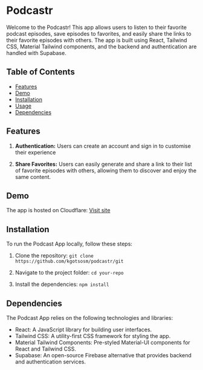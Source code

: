 # Podcastr

Welcome to the Podcastr! This app allows users to listen to their favorite podcast episodes, save episodes to favorites, and easily share the links to their favorite episodes with others. The app is built using React, Tailwind CSS, Material Tailwind components, and the backend and authentication are handled with Supabase.

## Table of Contents

- [Features](#features)
- [Demo](#demo)
- [Installation](#installation)
- [Usage](#usage)
- [Dependencies](#dependencies)

## Features

1. **Authentication:** Users can create an account and sign in to customise their experience

2. **Share Favorites:** Users can easily generate and share a link to their list of favorite episodes with others, allowing them to discover and enjoy the same content.

## Demo

The app is hosted on Cloudflare: [Visit site](https://podcastr.pages.dev/)

## Installation

To run the Podcast App locally, follow these steps:

1. Clone the repository: `git clone https://github.com/kgotsosm/podcastr/git`

2. Navigate to the project folder: `cd your-repo`

3. Install the dependencies: `npm install`

## Dependencies

The Podcast App relies on the following technologies and libraries:

- React: A JavaScript library for building user interfaces.
- Tailwind CSS: A utility-first CSS framework for styling the app.
- Material Tailwind Components: Pre-styled Material-UI components for React and Tailwind CSS.
- Supabase: An open-source Firebase alternative that provides backend and authentication services.

